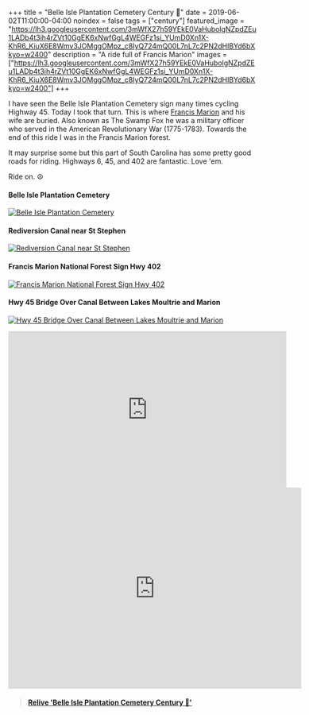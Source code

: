 +++
title =  "Belle Isle Plantation Cemetery Century 💯"
date = 2019-06-02T11:00:00-04:00
noindex = false
tags = ["century"]
featured_image = "https://lh3.googleusercontent.com/3mWfX27h59YEkE0VaHubolgNZpdZEu1LADb4t3ih4rZVt10GgEK6xNwfGgL4WEGFz1si_YUmD0Xn1X-KhR6_KiuX6E8Wmv3JOMggOMpz_c8IyQ724mQ00L7nL7c2PN2dHlBYd6bXkyo=w2400"
description = "A ride full of Francis Marion"
images = ["https://lh3.googleusercontent.com/3mWfX27h59YEkE0VaHubolgNZpdZEu1LADb4t3ih4rZVt10GgEK6xNwfGgL4WEGFz1si_YUmD0Xn1X-KhR6_KiuX6E8Wmv3JOMggOMpz_c8IyQ724mQ00L7nL7c2PN2dHlBYd6bXkyo=w2400"]
+++

I have seen the Belle Isle Plantation Cemetery sign many times cycling Highway 45. Today I took that turn. This is where [Francis Marion](https://en.wikipedia.org/wiki/Francis_Marion) and his wife are buried. Also known as The Swamp Fox he was a military officer who served in the American Revolutionary War (1775-1783). Towards the end of this ride I was in the Francis Marion forest.

It may surprise some but this part of South Carolina has some pretty good roads for riding. Highways 6, 45, and 402 are fantastic. Love 'em.

Ride on. ☮

#### Belle Isle Plantation Cemetery
[![Belle Isle Plantation Cemetery](https://lh3.googleusercontent.com/g3rWMItpO75FLfIzb4jicDxGqfqoqr25NTghZAIIcVbjO3FzLMsPqf8nyDzT6ZXjFFFVoexKfm2GLBzij0avri7hWwnN9yXXxB8lVoMvmPI92yeTOQWHXX68jPWym0xgpm7iLbL-7ws=w2400)](https://lh3.googleusercontent.com/g3rWMItpO75FLfIzb4jicDxGqfqoqr25NTghZAIIcVbjO3FzLMsPqf8nyDzT6ZXjFFFVoexKfm2GLBzij0avri7hWwnN9yXXxB8lVoMvmPI92yeTOQWHXX68jPWym0xgpm7iLbL-7ws=w2400)

#### Rediversion Canal near St Stephen
[![Rediversion Canal near St Stephen](https://lh3.googleusercontent.com/pUv_tiuZc2UIsf1zLWRHeRHt0RY_rQJeCvp-C2B-sbJQBFuk05esz7LgKIGnmSL2QQWQMD0UkbQgz_6Xyhb9EVxARUJNVkcqoEbsv4r1-SNpUfO8Kk-k94BgM4z06egqUYaCnOauxMU=w2400)](https://lh3.googleusercontent.com/pUv_tiuZc2UIsf1zLWRHeRHt0RY_rQJeCvp-C2B-sbJQBFuk05esz7LgKIGnmSL2QQWQMD0UkbQgz_6Xyhb9EVxARUJNVkcqoEbsv4r1-SNpUfO8Kk-k94BgM4z06egqUYaCnOauxMU=w2400)

#### Francis Marion National Forest Sign Hwy 402
[![Francis Marion National Forest Sign Hwy 402](https://lh3.googleusercontent.com/KwP-Aj5VzUjGif21M5zQFx6GIvPGNGJcCFgdINsxYQsevAm3jt-_YPkO1sshpAEXmcCDHPNdOZqc_aqg63sEQt5up2pQbFksCbNIe-08FwzlBU2JCPaQ5_ypECvj8jMcaZaRoDQ0IaM=w2400)](https://lh3.googleusercontent.com/KwP-Aj5VzUjGif21M5zQFx6GIvPGNGJcCFgdINsxYQsevAm3jt-_YPkO1sshpAEXmcCDHPNdOZqc_aqg63sEQt5up2pQbFksCbNIe-08FwzlBU2JCPaQ5_ypECvj8jMcaZaRoDQ0IaM=w2400)

#### Hwy 45 Bridge Over Canal Between Lakes Moultrie and Marion
[![Hwy 45 Bridge Over Canal Between Lakes Moultrie and Marion](https://lh3.googleusercontent.com/mcWBWw-H3arrbEpxBB1fvCyGs5Loi5s0dvrYdASIIauZ-_dC65JU_CGgTvYdhkb607gUqIOAdptlWgbsFcVU3t7LGxMNpe9T9K4bao9i6Pcc2vrN8i59ZRdI8YQ2_XgmZd9SNKwWkUo=w2400)](https://lh3.googleusercontent.com/mcWBWw-H3arrbEpxBB1fvCyGs5Loi5s0dvrYdASIIauZ-_dC65JU_CGgTvYdhkb607gUqIOAdptlWgbsFcVU3t7LGxMNpe9T9K4bao9i6Pcc2vrN8i59ZRdI8YQ2_XgmZd9SNKwWkUo=w2400)


<iframe width="560" height="315" src="https://www.youtube.com/embed/givAhv2P474" frameborder="0" allow="accelerometer; autoplay; encrypted-media; gyroscope; picture-in-picture" allowfullscreen></iframe>


<iframe height='405' width='590' frameborder='0' allowtransparency='true' scrolling='no' src='https://www.strava.com/activities/2417834121/embed/cc92f9dc04c682aea6b59d6e94ec22d8fa11adf9'></iframe>

<blockquote class="embedly-card" data-card-controls="0" data-card-key="f1631a41cb254ca5b035dc5747a5bd75"><h4><a href="https://www.relive.cc/view/2417834121?r=embed-site">Relive 'Belle Isle Plantation Cemetery Century 💯'</a></h4></blockquote>
        <script async src="https://cdn.embedly.com/widgets/platform.js" charset="UTF-8"></script>
